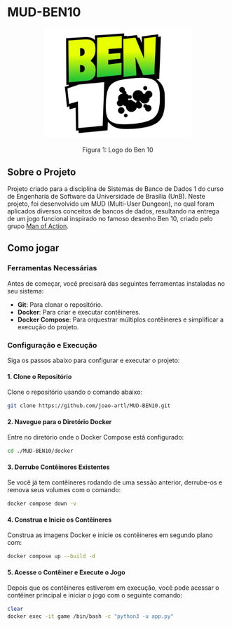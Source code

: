 # MUD-BEN10

<div align="center">
    <img src="assets\ben-10.jpg" style="width:35vw"/>
    <p> Figura 1: Logo do Ben 10</p> 
</div>

##  Sobre o Projeto 

Projeto criado para a disciplina de Sistemas de Banco de Dados 1 do curso de Engenharia de Software da Universidade de Brasília (UnB). Neste projeto, foi desenvolvido um MUD (Multi-User Dungeon), no qual foram aplicados diversos conceitos de bancos de dados, resultando na entrega de um jogo funcional inspirado no famoso desenho Ben 10, criado pelo grupo [Man of Action](https://manofaction.tv/).

##  Como jogar 

###  Ferramentas Necessárias 

Antes de começar, você precisará das seguintes ferramentas instaladas no seu sistema:

- **Git**: Para clonar o repositório.
- **Docker**: Para criar e executar contêineres.
- **Docker Compose**: Para orquestrar múltiplos contêineres e simplificar a execução do projeto.

###  Configuração e Execução 

Siga os passos abaixo para configurar e executar o projeto:

####  1. Clone o Repositório 

Clone o repositório usando o comando abaixo:

```bash
git clone https://github.com/joao-artl/MUD-BEN10.git
```

####  2. Navegue para o Diretório Docker 

Entre no diretório onde o Docker Compose está configurado:

```bash
cd ./MUD-BEN10/docker
```

####  3. Derrube Contêineres Existentes 

Se você já tem contêineres rodando de uma sessão anterior, derrube-os e remova seus volumes com o comando:

```bash
docker compose down -v
```

####  4. Construa e Inicie os Contêineres 

Construa as imagens Docker e inicie os contêineres em segundo plano com:

```bash
docker compose up --build -d
```

####  5. Acesse o Contêiner e Execute o Jogo 

Depois que os contêineres estiverem em execução, você pode acessar o contêiner principal e iniciar o jogo com o seguinte comando:

```bash
clear
docker exec -it game /bin/bash -c "python3 -u app.py"
```